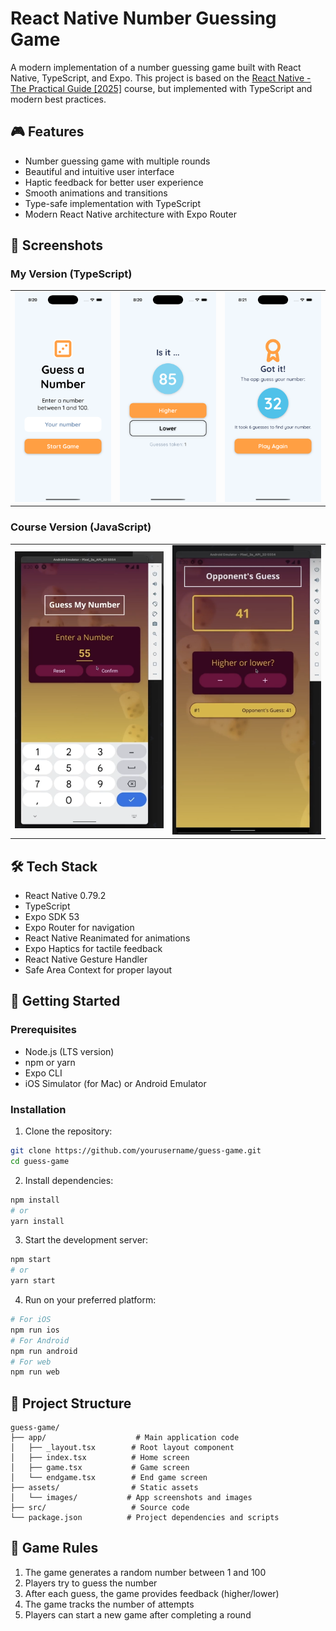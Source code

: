 # React Native Number Guessing Game

A modern implementation of a number guessing game built with React Native, TypeScript, and Expo. This project is based on the [React Native - The Practical Guide [2025]](https://www.udemy.com/course/react-native-the-practical-guide/) course, but implemented with TypeScript and modern best practices.

## 🎮 Features

- Number guessing game with multiple rounds
- Beautiful and intuitive user interface
- Haptic feedback for better user experience
- Smooth animations and transitions
- Type-safe implementation with TypeScript
- Modern React Native architecture with Expo Router

## 📱 Screenshots

### My Version (TypeScript)

<table>
<tr>
<td><img src="./assets/images/app1.png" alt="Game Screen" width="300"/></td>
<td><img src="./assets/images/app2.png" alt="Game Progress" width="300"/></td>
<td><img src="./assets/images/app3.png" alt="Game End" width="300"/></td>
</tr>
</table>

### Course Version (JavaScript)

<table>
<tr>
<td><img src="./assets/images/course-app1.png" alt="Course Version 1" width="300"/></td>
<td><img src="./assets/images/course-app2.png" alt="Course Version 2" width="300"/></td>
</tr>
</table>

## 🛠️ Tech Stack

- React Native 0.79.2
- TypeScript
- Expo SDK 53
- Expo Router for navigation
- React Native Reanimated for animations
- Expo Haptics for tactile feedback
- React Native Gesture Handler
- Safe Area Context for proper layout

## 🚀 Getting Started

### Prerequisites

- Node.js (LTS version)
- npm or yarn
- Expo CLI
- iOS Simulator (for Mac) or Android Emulator

### Installation

1. Clone the repository:

```bash
git clone https://github.com/yourusername/guess-game.git
cd guess-game
```

2. Install dependencies:

```bash
npm install
# or
yarn install
```

3. Start the development server:

```bash
npm start
# or
yarn start
```

4. Run on your preferred platform:

```bash
# For iOS
npm run ios
# For Android
npm run android
# For web
npm run web
```

## 📁 Project Structure

```
guess-game/
├── app/                    # Main application code
│   ├── _layout.tsx        # Root layout component
│   ├── index.tsx          # Home screen
│   ├── game.tsx           # Game screen
│   └── endgame.tsx        # End game screen
├── assets/                # Static assets
│   └── images/           # App screenshots and images
├── src/                   # Source code
└── package.json          # Project dependencies and scripts
```

## 🎯 Game Rules

1. The game generates a random number between 1 and 100
2. Players try to guess the number
3. After each guess, the game provides feedback (higher/lower)
4. The game tracks the number of attempts
5. Players can start a new game after completing a round

